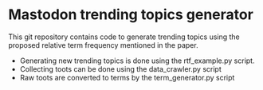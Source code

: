 # Mastodon trending topics generator
This git repository contains code to generate trending topics using the proposed relative term frequency mentioned in the paper.

- Generating new trending topics is done using the rtf_example.py script.
- Collecting toots can be done using the data_crawler.py script
- Raw toots are converted to terms by the term_generator.py script
